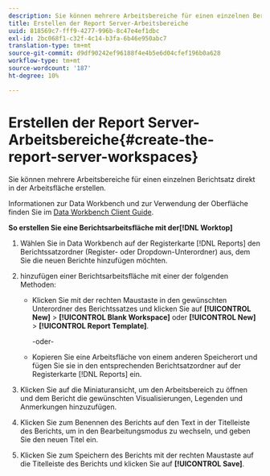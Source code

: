 ```yaml
---
description: Sie können mehrere Arbeitsbereiche für einen einzelnen Berichtsatz direkt in der Arbeitsfläche erstellen.
title: Erstellen der Report Server-Arbeitsbereiche
uuid: 818569c7-fff9-4277-996b-8c47e4ef1dbc
exl-id: 2bc068f1-c32f-4c14-b3fa-6b46e950abc7
translation-type: tm+mt
source-git-commit: d9df90242ef96188f4e4b5e6d04cfef196b0a628
workflow-type: tm+mt
source-wordcount: '187'
ht-degree: 10%

---
```


# Erstellen der Report Server-Arbeitsbereiche{#create-the-report-server-workspaces}

Sie können mehrere Arbeitsbereiche für einen einzelnen Berichtsatz direkt in der Arbeitsfläche erstellen.

Informationen zur Data Workbench und zur Verwendung der Oberfläche finden Sie im [Data Workbench Client Guide](https://docs.adobe.com/content/help/de-DE/data-workbench/using/client/t-open-ins.html).

**So erstellen Sie eine Berichtsarbeitsfläche mit der[!DNL Worktop]**

1. Wählen Sie in Data Workbench auf der Registerkarte [!DNL Reports] den Berichtssatzordner (Register- oder Dropdown-Unterordner) aus, dem Sie die neuen Berichte hinzufügen möchten.
1. hinzufügen einer Berichtsarbeitsfläche mit einer der folgenden Methoden:

   * Klicken Sie mit der rechten Maustaste in den gewünschten Unterordner des Berichtssatzes und klicken Sie auf **[!UICONTROL New]** > **[!UICONTROL Blank Workspace]** oder **[!UICONTROL New]** > **[!UICONTROL Report Template]**.

      -oder-

   * Kopieren Sie eine Arbeitsfläche von einem anderen Speicherort und fügen Sie sie in den entsprechenden Berichtsatzordner auf der Registerkarte [!DNL Reports] ein.

1. Klicken Sie auf die Miniaturansicht, um den Arbeitsbereich zu öffnen und dem Bericht die gewünschten Visualisierungen, Legenden und Anmerkungen hinzuzufügen.
1. Klicken Sie zum Benennen des Berichts auf den Text in der Titelleiste des Berichts, um in den Bearbeitungsmodus zu wechseln, und geben Sie den neuen Titel ein.
1. Klicken Sie zum Speichern des Berichts mit der rechten Maustaste auf die Titelleiste des Berichts und klicken Sie auf **[!UICONTROL Save]**.
